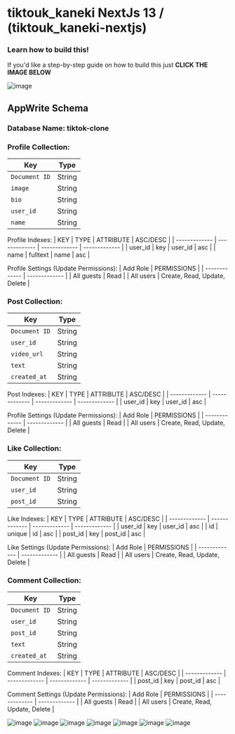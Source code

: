﻿
# tiktouk_kaneki NextJs 13 / (tiktouk_kaneki-nextjs)

### Learn how to build this!

If you'd like a step-by-step guide on how to build this just **CLICK THE IMAGE BELOW**

![image](https://github.com/IlyassEzzam/tiktouk_kaneki/assets/110631781/dd36622b-d63c-43fa-bdb9-13d4311dede6)




## AppWrite Schema

### Database Name: tiktok-clone

### Profile Collection:
| Key | Type |
| --- | --- |
| `Document ID` | String |
| `image` | String |
| `bio` | String |
| `user_id` | String |
| `name` | String |

Profile Indexes:
| KEY           | TYPE          | ATTRIBUTE     | ASC/DESC      |
| ------------- | ------------- | ------------- | ------------- |
| user_id       | key           | user_id       | asc           |
| name          | fulltext      | name          | asc           |

Profile Settings (Update Permissions):
| Add Role      | PERMISSIONS   |
| ------------- | ------------- |
| All guests    | Read          |
| All users     | Create, Read, Update, Delete |

### Post Collection:
| Key | Type |
| --- | --- |
| `Document ID` | String |
| `user_id` | String |
| `video_url` | String |
| `text` | String |
| `created_at` | String |
    
Post Indexes:
| KEY           | TYPE          | ATTRIBUTE     | ASC/DESC      |
| ------------- | ------------- | ------------- | ------------- |
| user_id       | key           | user_id       | asc           |

Profile Settings (Update Permissions):
| Add Role      | PERMISSIONS   |
| ------------- | ------------- |
| All guests    | Read          |
| All users     | Create, Read, Update, Delete |

### Like Collection:
| Key | Type |
| --- | --- |
| `Document ID` | String |
| `user_id` | String |
| `post_id` | String |

Like Indexes: 
| KEY           | TYPE          | ATTRIBUTE     | ASC/DESC      |
| ------------- | ------------- | ------------- | ------------- |
| user_id       | key           | user_id       | asc           |
| id            | unique        | id            | asc           |
| post_id       | key           | post_id       | asc           |

Like Settings (Update Permissions):
| Add Role      | PERMISSIONS   |
| ------------- | ------------- |
| All guests    | Read          |
| All users     | Create, Read, Update, Delete |

### Comment Collection:
| Key | Type |
| --- | --- |
| `Document ID` | String |
| `user_id` | String |
| `post_id` | String |
| `text` | String |
| `created_at` | String |
    
Comment Indexes:
| KEY           | TYPE          | ATTRIBUTE     | ASC/DESC      |
| ------------- | ------------- | ------------- | ------------- |
| post_id       | key           | post_id       | asc           |

Comment Settings (Update Permissions):
| Add Role      | PERMISSIONS   |
| ------------- | ------------- |
| All guests    | Read          |
| All users     | Create, Read, Update, Delete |

![image](https://github.com/IlyassEzzam/tiktouk_kaneki/assets/110631781/7c280bf3-2f9e-446c-93c0-ed1c6bdaca2f)
![image](https://github.com/IlyassEzzam/tiktouk_kaneki/assets/110631781/9b7ef15a-8c1b-4504-b262-72252fb90227)
![image](https://github.com/IlyassEzzam/tiktouk_kaneki/assets/110631781/c0d35280-1628-4287-ab2e-5f86ece7c8ea)
![image](https://github.com/IlyassEzzam/tiktouk_kaneki/assets/110631781/ea37a67c-b30a-4ba5-8df9-96e9a10bc87f)
![image](https://github.com/IlyassEzzam/tiktouk_kaneki/assets/110631781/6a31b120-0f50-4b33-a631-40bf206aa921)
![image](https://github.com/IlyassEzzam/tiktouk_kaneki/assets/110631781/5f1efdf9-1f86-4fb5-8555-bbc5ca70b913)
![image](https://github.com/IlyassEzzam/tiktouk_kaneki/assets/110631781/d65af8c8-e86e-4e61-948f-8be9a35e9345)



